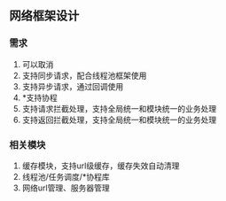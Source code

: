 ## 网络框架设计

### 需求
1. 可以取消
2. 支持同步请求，配合线程池框架使用
3. 支持异步请求，通过回调使用
4. *支持协程
5. 支持请求拦截处理，支持全局统一和模块统一的业务处理
6. 支持返回拦截处理，支持全局统一和模块统一的业务处理

### 相关模块
1. 缓存模块，支持url级缓存，缓存失效自动清理
2. 线程池/任务调度/*协程库
3. 网络url管理、服务器管理